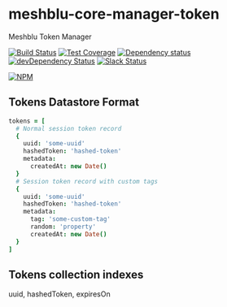 # meshblu-core-manager-token
Meshblu Token Manager

[![Build Status](https://travis-ci.org/octoblu/meshblu-core-manager-token.svg?branch=master)](https://travis-ci.org/octoblu/meshblu-core-manager-token)
[![Test Coverage](https://codecov.io/gh/octoblu/meshblu-core-manager-token/branch/master/graph/badge.svg)](https://codecov.io/gh/octoblu/meshblu-core-manager-token)
[![Dependency status](http://img.shields.io/david/octoblu/meshblu-core-manager-token.svg?style=flat)](https://david-dm.org/octoblu/meshblu-core-manager-token)
[![devDependency Status](http://img.shields.io/david/dev/octoblu/meshblu-core-manager-token.svg?style=flat)](https://david-dm.org/octoblu/meshblu-core-manager-token#info=devDependencies)
[![Slack Status](http://community-slack.octoblu.com/badge.svg)](http://community-slack.octoblu.com)

[![NPM](https://nodei.co/npm/meshblu-core-manager-token.svg?style=flat)](https://npmjs.org/package/meshblu-core-manager-token)



## Tokens Datastore Format

```coffee
tokens = [
  # Normal session token record
  {
    uuid: 'some-uuid'
    hashedToken: 'hashed-token'
    metadata:
      createdAt: new Date()
  }
  # Session token record with custom tags
  {
    uuid: 'some-uuid'
    hashedToken: 'hashed-token'
    metadata:
      tag: 'some-custom-tag'
      random: 'property'
      createdAt: new Date()
  }
]
```


## Tokens collection indexes

uuid, hashedToken, expiresOn
